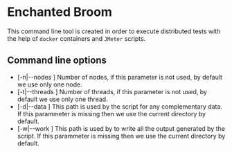 # Enchanted Broom

This command line tool is created in order to execute distributed tests with the help of `docker` containers and `JMeter` scripts.

## Command line options

 - [-n|--nodes <n>] Number of nodes, if this parameter is not used, by default we use only one node.
 - [-t|--threads <n>] Number of threads, if this parameter is not used, by default we use only one thread.
 - [-d|--data <path>] This path is used by the script for any complementary data. If this parammeter is missing then we use the current directory by default.
 - [-w|--work <path>] This path is used by to write all the output generated by the script. If this parammeter is missing then we use the current directory by default.


